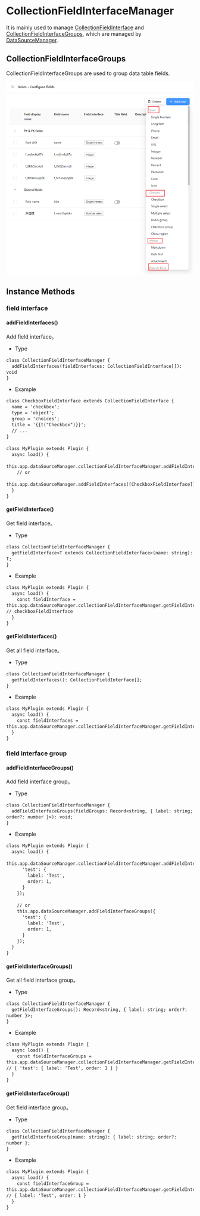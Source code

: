 # CollectionFieldInterfaceManager

It is mainly used to manage [CollectionFieldInterface](./collection-field-interface.md) and [CollectionFieldInterfaceGroups](#collectionfieldinterfacegroups), which are managed by [DataSourceManager](./data-source-manager).


## CollectionFieldInterfaceGroups

CollectionFieldInterfaceGroups are used to group data table fields.

![Field Groups](./images/field-groups.png)

## Instance Methods

### field interface

#### addFieldInterfaces()

Add field interface。

- Type

```tsx | pure
class CollectionFieldInterfaceManager {
  addFieldInterfaces(fieldInterfaces: CollectionFieldInterface[]): void
}
```

- Example

```tsx | pure
class CheckboxFieldInterface extends CollectionFieldInterface {
  name = 'checkbox';
  type = 'object';
  group = 'choices';
  title = '{{t("Checkbox")}}';
  // ...
}

class MyPlugin extends Plugin {
  async load() {
    this.app.dataSourceManager.collectionFieldInterfaceManager.addFieldInterfaces([CheckboxFieldInterface]);
    // or
    this.app.dataSourceManager.addFieldInterfaces([CheckboxFieldInterface]);
  }
}
```

#### getFieldInterface()

Get field interface。

- Type

```tsx | pure
class CollectionFieldInterfaceManager {
  getFieldInterface<T extends CollectionFieldInterface>(name: string): T;
}
```

- Example

```tsx | pure
class MyPlugin extends Plugin {
  async load() {
    const fieldInterface = this.app.dataSourceManager.collectionFieldInterfaceManager.getFieldInterface('checkbox'); // checkboxFieldInterface
  }
}
```

#### getFieldInterfaces()

Get all field interface。

- Type

```tsx | pure
class CollectionFieldInterfaceManager {
  getFieldInterfaces(): CollectionFieldInterface[];
}
```

- Example

```tsx | pure
class MyPlugin extends Plugin {
  async load() {
    const fieldInterfaces = this.app.dataSourceManager.collectionFieldInterfaceManager.getFieldInterfaces();
  }
}
```

### field interface group

#### addFieldInterfaceGroups()

Add field interface group。

- Type

```tsx | pure
class CollectionFieldInterfaceManager {
  addFieldInterfaceGroups(fieldGroups: Record<string, { label: string; order?: number }>): void;
}
```

- Example

```tsx | pure
class MyPlugin extends Plugin {
  async load() {
    this.app.dataSourceManager.collectionFieldInterfaceManager.addFieldInterfaceGroups({
      'test': {
        label: 'Test',
        order: 1,
      }
    });

    // or
    this.app.dataSourceManager.addFieldInterfaceGroups({
      'test': {
        label: 'Test',
        order: 1,
      }
    });
  }
}
```

#### getFieldInterfaceGroups()

Get all field interface group。

- Type

```tsx | pure
class CollectionFieldInterfaceManager {
  getFieldInterfaceGroups(): Record<string, { label: string; order?: number }>;
}
```

- Example

```tsx | pure
class MyPlugin extends Plugin {
  async load() {
    const fieldInterfaceGroups = this.app.dataSourceManager.collectionFieldInterfaceManager.getFieldInterfaceGroups(); // { 'test': { label: 'Test', order: 1 } }
  }
}
```

#### getFieldInterfaceGroup()

Get field interface group。

- Type

```tsx | pure
class CollectionFieldInterfaceManager {
  getFieldInterfaceGroup(name: string): { label: string; order?: number };
}
```

- Example

```tsx | pure
class MyPlugin extends Plugin {
  async load() {
    const fieldInterfaceGroup = this.app.dataSourceManager.collectionFieldInterfaceManager.getFieldInterfaceGroup('test'); // { label: 'Test', order: 1 }
  }
}
```
